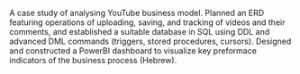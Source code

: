 A case study of analysing YouTube business model. Planned an ERD featuring operations of uploading, saving, and tracking of videos and their comments, and established a suitable database in SQL using DDL and advanced DML commands (triggers, stored procedures, cursors). Designed and constructed a PowerBI dashboard to visualize key preformace indicators of the business process (Hebrew).

